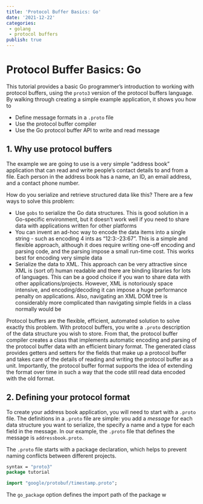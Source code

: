 ```yaml
---
title: 'Protocol Buffer Basics: Go'
date: '2021-12-22'
categories:
 - golang
 - protocol buffers
publish: true
---
```


# Protocol Buffer Basics: Go

This tutorial provides a basic Go programmer’s introduction to working with protocol buffers, using the `proto3` version of the protocol buffers language. By walking through creating a simple example application, it shows you how to 

- Define message formats in a `.proto` file
- Use the protocol buffer compiler
- Use the Go protocol buffer API to write and read message

## 1. Why use protocol buffers 

The example we are going to use is a very simple “address book” application that can read and write people’s contact details to and from a file. Each person in the address book has a name, an ID, an email address, and a contact phone number.

How do you serialize and retrieve structured data like this? There are a few ways to solve this problem:

- Use `gobs` to serialize the Go data structures. This is good solution in a Go-specific environment, but it doesn’t work well if you need to share data with applications written for other platforms
- You can invent an ad-hoc way to encode the data items into a single string - such as encoding 4 ints as “12:3:-23:67”. This is a simple and flexible approach, although it does require writing one-off encoding and parsing code, and the parsing impose a small run-time cost. This works best for encoding very simple data
- Serialize the data to XML. This approach can be very attractive since XML is (sort of) human readable and there are binding libraries for lots of languages. This can be a good choice if you wan to share data with other applications/projects. However, XML is notoriously space intensive, and encoding/decoding it can impose a huge performance penalty on applications. Also, navigating an XML DOM tree is considerably more complicated than navigating simple fields in a class normally would be

Protocol buffers are the flexible, efficient, automated solution to solve exactly this problem. With protocol buffers, you write a `.proto` description of the data structure you wish to store. From that, the protocol buffer compiler creates a class that implements automatic encoding and parsing of the protocol buffer data with an efficient binary format. The generated class provides getters and setters for the fields that make up a protocol buffer and takes care of the details of reading and writing the protocol buffer as a unit. Importantly, the protocol buffer format supports the idea of extending the format over time in such a way that the code still read data encoded with the old format.

## 2. Defining your protocol format

To create your address book application, you will need to start with a `.proto` file. The definitions in a `.proto` file are simple: you add a *message* for each data structure you want to serialize, the specify a name and a type for each field in the message. In our example, the `.proto` file that defines the message is `addressbook.proto`.

The `.proto` file starts with a package declaration, which helps to prevent naming conflicts between different projects.

```protobuf
syntax = "proto3"
package tutorial

import "google/protobuf/timestamp.proto";
```

The `go_package` option defines the import path of the package w